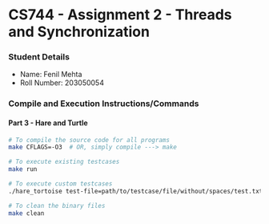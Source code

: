 # CS744 - Assignment 2 - Threads and Synchronization

### Student Details

* Name: Fenil Mehta
* Roll Number: 203050054

### Compile and Execution Instructions/Commands

#### Part 3 - Hare and Turtle

```sh
# To compile the source code for all programs
make CFLAGS=-O3  # OR, simply compile ---> make

# To execute existing testcases
make run

# To execute custom testcases
./hare_tortoise test-file=path/to/testcase/file/without/spaces/test.txt

# To clean the binary files
make clean
```
